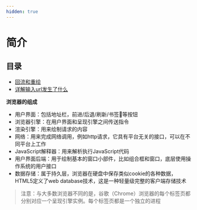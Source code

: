 ```yaml
---
hidden: true
---
```

# 简介

## 目录

* [回流和重绘](./回流和重绘.md)
* [详解输入url发生了什么](./url.md)

**浏览器的组成**

* 用户界面：包括地址栏，前进/后退/刷新/书签🔖等按钮
* 浏览器引擎：在用户界面和呈现引擎之间传送指令
* 渲染引擎：用来绘制请求的内容
* 网络：用来完成网络调用，例如http请求，它具有平台无关的接口，可以在不同平台上工作
* JavaScript解释器：用来解析执行JavaScript代码
* 用户界面后端：用于绘制基本的窗口小部件，比如组合框和窗口，底层使用操作系统的用户接口
* 数据存储：属于持久层，浏览器在硬盘中保存类似cookie的各种数据，HTML5定义了web database技术，这是一种轻量级完整的客户端存储技术

> 注意：与大多数浏览器不同的是，谷歌（Chrome）浏览器的每个标签页都分别对应一个呈现引擎实例。每个标签页都是一个独立的进程


